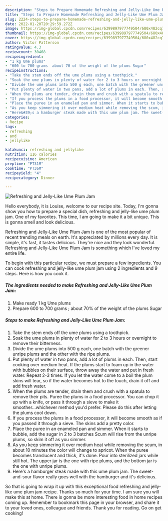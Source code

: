 ```yaml
---
description: "Steps to Prepare Homemade Refreshing and Jelly-Like Ume Plum Jam"
title: "Steps to Prepare Homemade Refreshing and Jelly-Like Ume Plum Jam"
slug: 2224-steps-to-prepare-homemade-refreshing-and-jelly-like-ume-plum-jam
date: 2022-01-20T20:29:59.272Z
image: https://img-global.cpcdn.com/recipes/6399897977749504/680x482cq70/refreshing-and-jelly-like-ume-plum-jam-recipe-main-photo.jpg
thumbnail: https://img-global.cpcdn.com/recipes/6399897977749504/680x482cq70/refreshing-and-jelly-like-ume-plum-jam-recipe-main-photo.jpg
cover: https://img-global.cpcdn.com/recipes/6399897977749504/680x482cq70/refreshing-and-jelly-like-ume-plum-jam-recipe-main-photo.jpg
author: Victor Patterson
ratingvalue: 4.3
reviewcount: 30468
recipeingredient:
- "1 kg Ume plums"
- "600 to 700 grams  about 70 of the weight of the plums Sugar"
recipeinstructions:
- "Take the stem ends off the ume plums using a toothpick."
- "Soak the ume plums in plenty of water for 2 to 3 hours or overnight to remove their bitterness."
- "Divide the ume plums into 500 g each, one batch with the greener unripe plums and the other with the ripe plums."
- "Put plenty of water in two pans, add a lot of plums in each. Then, start cooking over medium heat. If the plums start to foam up in the water with bubbles on their surface, throw away the water and put in fresh water. Repeat 2-3 times. If you let the water come to a boil the plum skins will tear, so if the water becomes hot to the touch, drain it off and add fresh water."
- "When the plums are tender, drain them and crush with a spatula to remove their pits. Puree the plums in a food processor. You can chop it up with a knife, or pass it through a sieve to make it smoother...whichever method you&#39;d prefer. Please do this after letting the plums cool down."
- "If you process the plums in a food processor, it will become smooth as if you passed it through a sieve. The skins add a pretty color."
- "Place the puree in an enameled pan and simmer. When it starts to bubble, add the sugar in 2 to 3 batches Scum will rise from the unripe plums, so skim it off as you simmer."
- "As you keep simmering it over medium heat while removing the scum, in about 10 minutes the color will change to apricot. When the puree becomes translucent and thick, it&#39;s done. Pour into sterilized jars while still hot. The upper jar is the one with ripe plums, and the bottom jar is the one with unripe plums."
- "Here&#39;s a hamburger steak made with this ume plum jam. The sweet-and-sour flavor really goes well with the hamburger and it&#39;s delicious."
categories:
- Recipe
tags:
- refreshing
- and
- jellylike

katakunci: refreshing and jellylike 
nutrition: 116 calories
recipecuisine: American
preptime: "PT31M"
cooktime: "PT36M"
recipeyield: "4"
recipecategory: Dinner

---
```



![Refreshing and Jelly-Like Ume Plum Jam](https://img-global.cpcdn.com/recipes/6399897977749504/680x482cq70/refreshing-and-jelly-like-ume-plum-jam-recipe-main-photo.jpg)

Hello everybody, it is Louise, welcome to our recipe site. Today, I'm gonna show you how to prepare a special dish, refreshing and jelly-like ume plum jam. One of my favorites. This time, I am going to make it a bit unique. This is gonna smell and look delicious.

Refreshing and Jelly-Like Ume Plum Jam is one of the most popular of recent trending meals on earth. It's appreciated by millions every day. It is simple, it's fast, it tastes delicious. They're nice and they look wonderful. Refreshing and Jelly-Like Ume Plum Jam is something which I've loved my entire life.




To begin with this particular recipe, we must prepare a few ingredients. You can cook refreshing and jelly-like ume plum jam using 2 ingredients and 9 steps. Here is how you cook it.

<!--inarticleads1-->

##### The ingredients needed to make Refreshing and Jelly-Like Ume Plum Jam:

1. Make ready 1 kg Ume plums
1. Prepare 600 to 700 grams ; about 70% of the weight of the plums Sugar




<!--inarticleads2-->

##### Steps to make Refreshing and Jelly-Like Ume Plum Jam:

1. Take the stem ends off the ume plums using a toothpick.
1. Soak the ume plums in plenty of water for 2 to 3 hours or overnight to remove their bitterness.
1. Divide the ume plums into 500 g each, one batch with the greener unripe plums and the other with the ripe plums.
1. Put plenty of water in two pans, add a lot of plums in each. Then, start cooking over medium heat. If the plums start to foam up in the water with bubbles on their surface, throw away the water and put in fresh water. Repeat 2-3 times. If you let the water come to a boil the plum skins will tear, so if the water becomes hot to the touch, drain it off and add fresh water.
1. When the plums are tender, drain them and crush with a spatula to remove their pits. Puree the plums in a food processor. You can chop it up with a knife, or pass it through a sieve to make it smoother...whichever method you&#39;d prefer. Please do this after letting the plums cool down.
1. If you process the plums in a food processor, it will become smooth as if you passed it through a sieve. The skins add a pretty color.
1. Place the puree in an enameled pan and simmer. When it starts to bubble, add the sugar in 2 to 3 batches Scum will rise from the unripe plums, so skim it off as you simmer.
1. As you keep simmering it over medium heat while removing the scum, in about 10 minutes the color will change to apricot. When the puree becomes translucent and thick, it&#39;s done. Pour into sterilized jars while still hot. The upper jar is the one with ripe plums, and the bottom jar is the one with unripe plums.
1. Here&#39;s a hamburger steak made with this ume plum jam. The sweet-and-sour flavor really goes well with the hamburger and it&#39;s delicious.




So that is going to wrap it up with this exceptional food refreshing and jelly-like ume plum jam recipe. Thanks so much for your time. I am sure you will make this at home. There is gonna be more interesting food in home recipes coming up. Remember to bookmark this page in your browser, and share it to your loved ones, colleague and friends. Thank you for reading. Go on get cooking!
